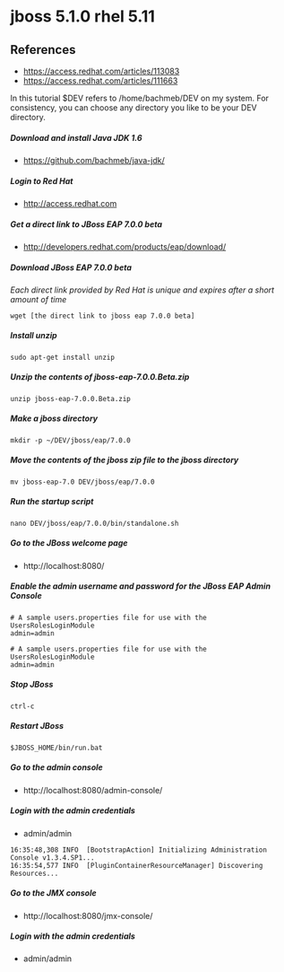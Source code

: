 # jboss 5.1.0 rhel 5.11

## References
* https://access.redhat.com/articles/113083
* https://access.redhat.com/articles/111663

In this tutorial $DEV refers to /home/bachmeb/DEV on my system. For consistency, you can choose any directory you like to be your DEV directory. 

##### Download and install Java JDK 1.6
* https://github.com/bachmeb/java-jdk/

##### Login to Red Hat
* http://access.redhat.com

##### Get a direct link to JBoss EAP 7.0.0 beta
* http://developers.redhat.com/products/eap/download/

##### Download JBoss EAP 7.0.0 beta
*Each direct link provided by Red Hat is unique and expires after a short amount of time*
```
wget [the direct link to jboss eap 7.0.0 beta]
```

##### Install unzip
```
sudo apt-get install unzip
```

##### Unzip the contents of jboss-eap-7.0.0.Beta.zip
```
unzip jboss-eap-7.0.0.Beta.zip
```

##### Make a jboss directory
```
mkdir -p ~/DEV/jboss/eap/7.0.0
```

##### Move the contents of the jboss zip file to the jboss directory
```
mv jboss-eap-7.0 DEV/jboss/eap/7.0.0
```

##### Run the startup script
```
nano DEV/jboss/eap/7.0.0/bin/standalone.sh
```

##### Go to the JBoss welcome page
* http://localhost:8080/

##### Enable the admin username and password for the JBoss EAP Admin Console
```
# A sample users.properties file for use with the UsersRolesLoginModule
admin=admin
```

```
# A sample users.properties file for use with the UsersRolesLoginModule
admin=admin
```

##### Stop JBoss
	ctrl-c

##### Restart JBoss
```
$JBOSS_HOME/bin/run.bat
```

##### Go to the admin console
* http://localhost:8080/admin-console/

##### Login with the admin credentials
* admin/admin

```
16:35:48,308 INFO  [BootstrapAction] Initializing Administration Console v1.3.4.SP1...
16:35:54,577 INFO  [PluginContainerResourceManager] Discovering Resources...
```

##### Go to the JMX console
* http://localhost:8080/jmx-console/

##### Login with the admin credentials
* admin/admin
